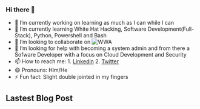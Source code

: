 ### Hi there 👋
- 🔭 I’m currently working on learning as much as I can while I can
- 🌱 I’m currently learning White Hat Hacking, Software Development(Full-Stack), Python, Powershell and Bash 
- 👯 I’m looking to collaborate on ![WWA](https://github.com/warofants/wwa) 
- 🤔 I’m looking for help with becoming a system admin and from there a Sofware Developer with a focus on Cloud Development and Security
- 📫 How to reach me: 1. [Linkedin](https://www.linkedin.com/in/le-aundre-jackson-00812327/) 2. [Twitter](https://twitter.com/Dre_MF_Jackson)
- 😄 Pronouns: Him/He
- ⚡ Fun fact: Slight double jointed in my fingers

## Lastest Blog Post
<!-- BLOG-POST-LIST:START -->
<!-- BLOG-POST-LIST:END -->


<!--
**Jacksole/Jacksole** is a ✨ _special_ ✨ repository because its `README.md` (this file) appears on your GitHub profile.

Here are some ideas to get you started:

- 🔭 I’m currently working on 
- 🌱 I’m currently learning 
- 👯 I’m looking to collaborate on 
- 🤔 I’m looking for help with 
- 💬 Ask me about ...
- 📫 How to reach me: 
- 😄 Pronouns: 
- ⚡ Fun fact: 
-->
